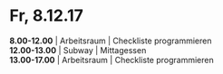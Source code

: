 # Fr, 8.12.17
**8.00-12.00** | Arbeitsraum | Checkliste programmieren
<br>**12.00-13.00** | Subway | Mittagessen
<br>**13.00-17.00** | Arbeitsraum | Checkliste programmieren
